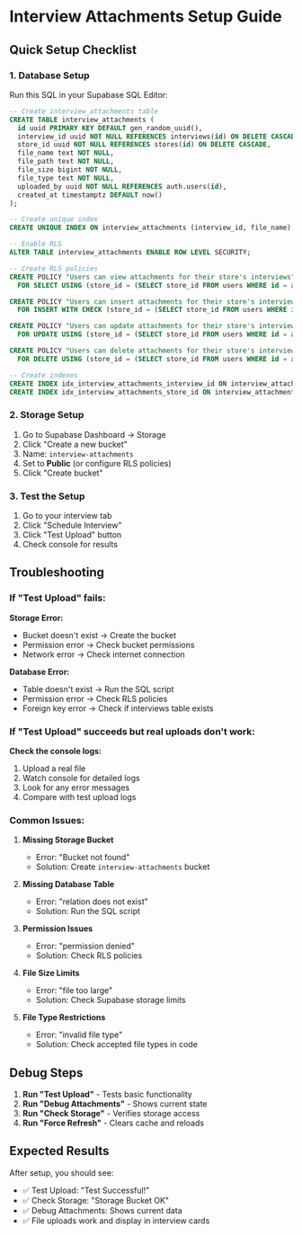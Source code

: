 # Interview Attachments Setup Guide

## Quick Setup Checklist

### 1. Database Setup
Run this SQL in your Supabase SQL Editor:

```sql
-- Create interview_attachments table
CREATE TABLE interview_attachments (
  id uuid PRIMARY KEY DEFAULT gen_random_uuid(),
  interview_id uuid NOT NULL REFERENCES interviews(id) ON DELETE CASCADE,
  store_id uuid NOT NULL REFERENCES stores(id) ON DELETE CASCADE,
  file_name text NOT NULL,
  file_path text NOT NULL,
  file_size bigint NOT NULL,
  file_type text NOT NULL,
  uploaded_by uuid NOT NULL REFERENCES auth.users(id),
  created_at timestamptz DEFAULT now()
);

-- Create unique index
CREATE UNIQUE INDEX ON interview_attachments (interview_id, file_name);

-- Enable RLS
ALTER TABLE interview_attachments ENABLE ROW LEVEL SECURITY;

-- Create RLS policies
CREATE POLICY "Users can view attachments for their store's interviews" ON interview_attachments
  FOR SELECT USING (store_id = (SELECT store_id FROM users WHERE id = auth.uid()));

CREATE POLICY "Users can insert attachments for their store's interviews" ON interview_attachments
  FOR INSERT WITH CHECK (store_id = (SELECT store_id FROM users WHERE id = auth.uid()));

CREATE POLICY "Users can update attachments for their store's interviews" ON interview_attachments
  FOR UPDATE USING (store_id = (SELECT store_id FROM users WHERE id = auth.uid()));

CREATE POLICY "Users can delete attachments for their store's interviews" ON interview_attachments
  FOR DELETE USING (store_id = (SELECT store_id FROM users WHERE id = auth.uid()));

-- Create indexes
CREATE INDEX idx_interview_attachments_interview_id ON interview_attachments(interview_id);
CREATE INDEX idx_interview_attachments_store_id ON interview_attachments(store_id);
```

### 2. Storage Setup
1. Go to Supabase Dashboard → Storage
2. Click "Create a new bucket"
3. Name: `interview-attachments`
4. Set to **Public** (or configure RLS policies)
5. Click "Create bucket"

### 3. Test the Setup
1. Go to your interview tab
2. Click "Schedule Interview"
3. Click "Test Upload" button
4. Check console for results

## Troubleshooting

### If "Test Upload" fails:

**Storage Error:**
- Bucket doesn't exist → Create the bucket
- Permission error → Check bucket permissions
- Network error → Check internet connection

**Database Error:**
- Table doesn't exist → Run the SQL script
- Permission error → Check RLS policies
- Foreign key error → Check if interviews table exists

### If "Test Upload" succeeds but real uploads don't work:

**Check the console logs:**
1. Upload a real file
2. Watch console for detailed logs
3. Look for any error messages
4. Compare with test upload logs

### Common Issues:

1. **Missing Storage Bucket**
   - Error: "Bucket not found"
   - Solution: Create `interview-attachments` bucket

2. **Missing Database Table**
   - Error: "relation does not exist"
   - Solution: Run the SQL script

3. **Permission Issues**
   - Error: "permission denied"
   - Solution: Check RLS policies

4. **File Size Limits**
   - Error: "file too large"
   - Solution: Check Supabase storage limits

5. **File Type Restrictions**
   - Error: "invalid file type"
   - Solution: Check accepted file types in code

## Debug Steps

1. **Run "Test Upload"** - Tests basic functionality
2. **Run "Debug Attachments"** - Shows current state
3. **Run "Check Storage"** - Verifies storage access
4. **Run "Force Refresh"** - Clears cache and reloads

## Expected Results

After setup, you should see:
- ✅ Test Upload: "Test Successful!"
- ✅ Check Storage: "Storage Bucket OK"
- ✅ Debug Attachments: Shows current data
- ✅ File uploads work and display in interview cards
